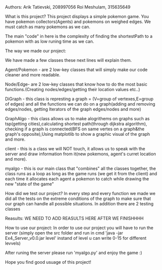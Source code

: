 Authors:
Arik Tatievski, 208997056 Roi Meshulam, 315635649

What is this project?
This project displays a simple pokemon game. You have pokemon collectors(Agents) and pokemons on weighed edges. We must catch as many pokemons as we can.

The main "code" in here is the complexity of finding the shortestPath to a pokemon with as low runing time as we can.

The way we made our project:

We have made a few classes these next lines will explain them.

Agent/Pokemon - are 2 low-key classes that will simply make our code cleaner and more readable.

Node/Edge- are 2 low-key classes that know how to do the most basic functions.(Creating nodes/edges/getting their location values etc..)

DiGraph - this class is represting a graph = (V=group of vertexes,E=group of edges) and all the functions we can do on a graph(adding and removing edges/nodes, getting Iterators of the graph edges/nodes and more)

GraphAlgo - this class allows us to make alogrithems on graphs such as tsp(getting cities),calculating shortest path(through dijkstra algorithm), checking if a graph is connected(BFS on same vertes on a graph&the graph's opposite),Using matplotlib to show a graphic visual of the graph and more.

client - this is a class we will NOT touch, it allows us to speak with the server and draw information from it(new pokemons, agent's curret location and more).

myalgo - this is our main class that "combines" all the classes together, the class runs as a loop as long as the game runs (we get it from the client) and each time it allocates each agent a pokemon to catch while drawing the new "state of the game"

How did we test our project?
In every step and every function we made we did all the tests on the extreme conditions of the graph to make sure that our graph can handle all possible situations. In addition there are 2 testing classes

Reasults:
WE NEED TO ADD REASULTS HERE AFTER WE FINISHHHH

How to use our project:
In order to use our project you will have to run the server (simply open the src folder and run in cmd 'java -jar Ex4_Server_v0.0.jar level' instand of level u can write 0-15 for different levvels)

After runing the server please run 'myalgo.py' and enjoy the game :)

Hope you find good usuage of this project!